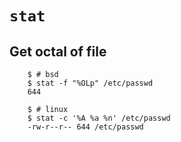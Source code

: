 # `stat`

## Get octal of file

```
	$ # bsd
	$ stat -f "%OLp" /etc/passwd
	644

	$ # linux
	$ stat -c '%A %a %n' /etc/passwd
	-rw-r--r-- 644 /etc/passwd
```
